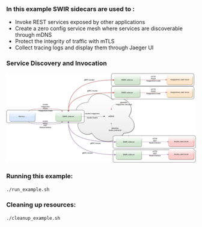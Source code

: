 ### In this example SWIR sidecars are used to :

 * Invoke REST services exposed by other applications
 * Create a zero config service mesh where services are discoverable through mDNS
 * Protect the integrity of traffic with mTLS
 * Collect tracing logs and display them through Jaeger UI

### Service Discovery and Invocation
![Service Discovery and Invocation](../../graphics/example-solution-sdi.png)


### Running this example:

```./run_example.sh```

### Cleaning up resources:

```./cleanup_example.sh```
